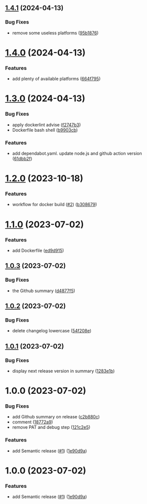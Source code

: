 ## [1.4.1](https://github.com/pifou25/entity-generator/compare/v1.4.0...v1.4.1) (2024-04-13)


### Bug Fixes

* remove some useless platforms ([95b1876](https://github.com/pifou25/entity-generator/commit/95b1876f4a3b66c697a59f263f0f250d9c51d5cc))

# [1.4.0](https://github.com/pifou25/entity-generator/compare/v1.3.0...v1.4.0) (2024-04-13)


### Features

* add plenty of available platforms ([664f795](https://github.com/pifou25/entity-generator/commit/664f7951084b2b3fe163c7e351aefa73bfd3e2ca))

# [1.3.0](https://github.com/pifou25/entity-generator/compare/v1.2.0...v1.3.0) (2024-04-13)


### Bug Fixes

* apply dockerlint advise ([f2747b3](https://github.com/pifou25/entity-generator/commit/f2747b3ed5dccfa0fd4e48384b9848061f9996a8))
* Dockerfile bash shell ([b9903cb](https://github.com/pifou25/entity-generator/commit/b9903cb4dc5c986a0cd79e3cd0083bc843398c50))


### Features

* add dependabot.yaml. update node.js and github action version ([61dbb2f](https://github.com/pifou25/entity-generator/commit/61dbb2fbbdc01ccbfcb421e35351380699f8640c))

# [1.2.0](https://github.com/pifou25/entity-generator/compare/v1.1.0...v1.2.0) (2023-10-18)


### Features

* workflow for docker build ([#2](https://github.com/pifou25/entity-generator/issues/2)) ([b308679](https://github.com/pifou25/entity-generator/commit/b30867905461ccb4d3769d976397ccdf95a51fe4))

# [1.1.0](https://github.com/pifou25/entity-generator/compare/v1.0.3...v1.1.0) (2023-07-02)


### Features

* add Dockerfile ([ed9d915](https://github.com/pifou25/entity-generator/commit/ed9d915107419a7e60d42eb71ad143144513eb3f))

## [1.0.3](https://github.com/pifou25/entity-generator/compare/v1.0.2...v1.0.3) (2023-07-02)


### Bug Fixes

* the Github summary ([d4877f5](https://github.com/pifou25/entity-generator/commit/d4877f5625a51c3ea0046d8c172c2efba28a1b63))

## [1.0.2](https://github.com/pifou25/entity-generator/compare/v1.0.1...v1.0.2) (2023-07-02)


### Bug Fixes

* delete changelog lowercase ([54f208e](https://github.com/pifou25/entity-generator/commit/54f208e96b8542429bf60fae4e7a6afaea9f0c4b))

## [1.0.1](https://github.com/pifou25/entity-generator/compare/v1.0.0...v1.0.1) (2023-07-02)


### Bug Fixes

* display next release version in summary ([1283e1b](https://github.com/pifou25/entity-generator/commit/1283e1bfedef0cd76db5e15b4415111fe8a9cb67))

# 1.0.0 (2023-07-02)


### Bug Fixes

* add Github summary on release ([c2b880c](https://github.com/pifou25/entity-generator/commit/c2b880c84c1f1564dfa6b222258ad3d4129a22c4))
* comment ([18772a9](https://github.com/pifou25/entity-generator/commit/18772a9e4d315139150e8a4d95beb1ebe0fda07a))
* remove PAT and debug step ([121c2e5](https://github.com/pifou25/entity-generator/commit/121c2e59491147426390513b2031b6170e1ad4aa))


### Features

* add Semantic release ([#1](https://github.com/pifou25/entity-generator/issues/1)) ([1e90d9a](https://github.com/pifou25/entity-generator/commit/1e90d9a75540f05be333c6672e6ae0287bf878e9))

# 1.0.0 (2023-07-02)


### Features

* add Semantic release ([#1](https://github.com/pifou25/entity-generator/issues/1)) ([1e90d9a](https://github.com/pifou25/entity-generator/commit/1e90d9a75540f05be333c6672e6ae0287bf878e9))
